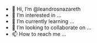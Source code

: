 - 👋 Hi, I’m @leandrosnazareth
- 👀 I’m interested in ...
- 🌱 I’m currently learning ...
- 💞️ I’m looking to collaborate on ...
- 📫 How to reach me ...

<!---
leandrosnazareth/leandrosnazareth is a ✨ special ✨ repository because its `README.md` (this file) appears on your GitHub profile.
You can click the Preview link to take a look at your changes.
--->
